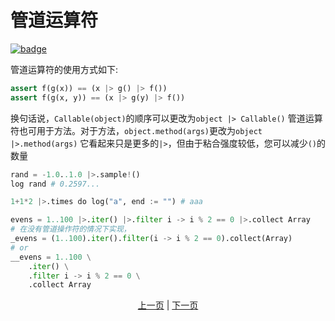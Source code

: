# 管道运算符

[![badge](https://img.shields.io/endpoint.svg?url=https%3A%2F%2Fgezf7g7pd5.execute-api.ap-northeast-1.amazonaws.com%2Fdefault%2Fsource_up_to_date%3Fowner%3Derg-lang%26repos%3Derg%26ref%3Dmain%26path%3Ddoc/EN/syntax/31_pipeline.md%26commit_hash%3D5d4a2ebc57e34f3c679eb3dfe140dd4229dca7f6)](https://gezf7g7pd5.execute-api.ap-northeast-1.amazonaws.com/default/source_up_to_date?owner=erg-lang&repos=erg&ref=main&path=doc/EN/syntax/31_pipeline.md&commit_hash=5d4a2ebc57e34f3c679eb3dfe140dd4229dca7f6)

管道运算符的使用方式如下:

```python
assert f(g(x)) == (x |> g() |> f())
assert f(g(x, y)) == (x |> g(y) |> f())
```

换句话说，`Callable(object)`的顺序可以更改为`object |> Callable()`
管道运算符也可用于方法。对于方法，`object.method(args)`更改为`object |>.method(args)`
它看起来只是更多的`|>`，但由于粘合强度较低，您可以减少`()`的数量

```python
rand = -1.0..1.0 |>.sample!()
log rand # 0.2597...

1+1*2 |>.times do log("a", end := "") # aaa

evens = 1..100 |>.iter() |>.filter i -> i % 2 == 0 |>.collect Array
# 在没有管道操作符的情况下实现，
_evens = (1..100).iter().filter(i -> i % 2 == 0).collect(Array)
# or
__evens = 1..100 \
    .iter() \
    .filter i -> i % 2 == 0 \
    .collect Array
```

<p align='center'>
    <a href='./30_error_handling.md'>上一页</a> | <a href='./32_integration_with_Python.md'>下一页</a>
</p>

